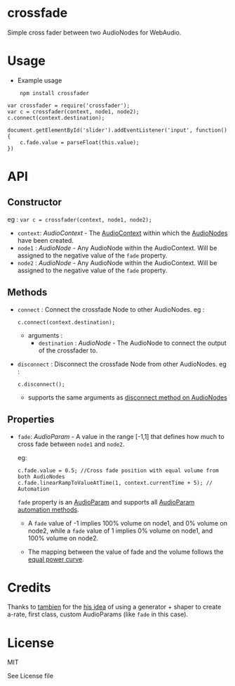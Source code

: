 # crossfade
Simple cross fader between two AudioNodes for WebAudio.

# Usage

- Example usage

```
	npm install crossfader
```

```
var crossfader = require('crossfader');
var c = crossfader(context, node1, node2);
c.connect(context.destination);

document.getElementById('slider').addEventListener('input', function(){
	c.fade.value = parseFloat(this.value);
})
```

# API

## Constructor

eg : `var c = crossfader(context, node1, node2);`

- `context`: _AudioContext_ - The [AudioContext](http://webaudio.github.io/web-audio-api/#the-audiocontext-interface) within which the [AudioNodes](http://webaudio.github.io/web-audio-api/#idl-def-AudioNode) have been created.
- `node1` : _AudioNode_ - Any AudioNode within the AudioContext. Will be assigned to the negative value of the `fade` property.
- `node2` : _AudioNode_ - Any AudioNode within the AudioContext. Will be assigned to the negative value of the `fade` property.

## Methods

- `connect` : Connect the crossfade Node to other AudioNodes.
	eg :

	```
	c.connect(context.destination);
	```
	- arguments :
		- `destination` : _AudioNode_ - The AudioNode to connect the output of the crossfader to.

- `disconnect` : Disconnect the crossfade Node from other AudioNodes.
	eg :
	```
	c.disconnect();
	```
	- supports the same arguments as [disconnect method on AudioNodes](http://webaudio.github.io/web-audio-api/#widl-AudioNode-disconnect-void)

## Properties

- `fade`: _AudioParam_ - A value in the range [-1,1] that defines how much to cross fade between `node1` and `node2`.

	eg:
	```
	c.fade.value = 0.5; //Cross fade position with equal volume from both AudioNodes
	c.fade.linearRampToValueAtTime(1, context.currentTime + 5); // Automation
	```

	`fade` property is an [AudioParam](http://webaudio.github.io/web-audio-api/#idl-def-AudioParam) and supports all [AudioParam automation methods](http://webaudio.github.io/web-audio-api/#widl-AudioParam-exponentialRampToValueAtTime-void-float-value-double-endTime).

	- A `fade` value of -1 implies 100% volume on node1, and 0% volume on node2, while a `fade` value of 1 implies 0% volume on node1, and 100% volume on node2.

	- The mapping between the value of fade and the volume follows the [equal power curve](http://www.soundonsound.com/sos/feb07/articles/ptworkshop_0207.htm).

# Credits

Thanks to [tambien](https://github.com/tambien) for the [his idea](https://github.com/TONEnoTONE/Tone.js/tree/master/Tone/signal) of using a generator + shaper to create a-rate, first class, custom AudioParams (like `fade` in this case).


# License

MIT

See License file
